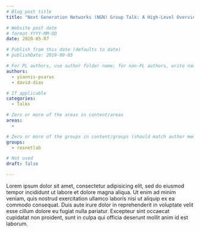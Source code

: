 ```yaml
---
# Blog post title
title: "Next Generation Networks (NGN) Group Talk: A High-Level Overview of the InterPlanetary File System"

# Website post date
# format YYYY-MM-DD
date: 2020-05-07

# Publish from this date (defaults to date)
# publishDate: 2019-09-03

# For PL authors, use author folder name; for non-PL authors, write name as in paper within ""
authors:
  - yiannis-psaras
  - david-dias

# If applicable
categories:
  - Talks

# Zero or more of the areas in content/areas
areas:
  - 

# Zero or more of the groups in content/groups (should match author membership)
groups:
  - resnetlab

# Not used
draft: false

---
```


Lorem ipsum dolor sit amet, consectetur adipisicing elit, sed do eiusmod tempor incididunt ut labore et dolore magna aliqua. Ut enim ad minim veniam, quis nostrud exercitation ullamco laboris nisi ut aliquip ex ea commodo consequat. Duis aute irure dolor in reprehenderit in voluptate velit esse cillum dolore eu fugiat nulla pariatur. Excepteur sint occaecat cupidatat non proident, sunt in culpa qui officia deserunt mollit anim id est laborum.

